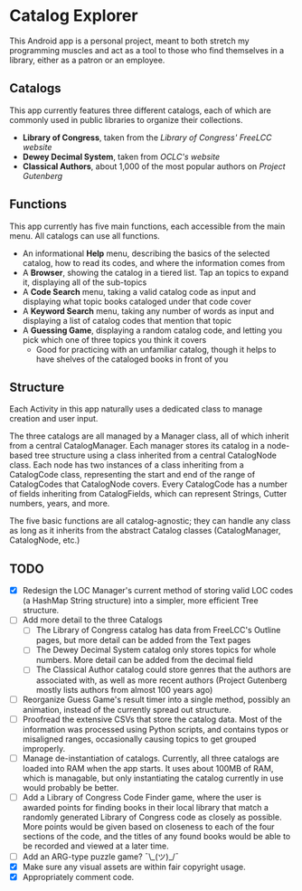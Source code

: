 # Catalog Explorer

This Android app is a personal project, meant to both stretch my programming muscles and act as a tool to those who find themselves in a library, either as a patron or an employee.

## Catalogs

This app currently features three different catalogs, each of which are commonly used in public libraries to organize their collections.

- **Library of Congress**, taken from the *Library of Congress' FreeLCC website*
- **Dewey Decimal System**, taken from *OCLC's website*
- **Classical Authors**, about 1,000 of the most popular authors on *Project Gutenberg*

## Functions

This app currently has five main functions, each accessible from the main menu. All catalogs can use all functions.

- An informational **Help** menu, describing the basics of the selected catalog, how to read its codes, and where the information comes from
- A **Browser**, showing the catalog in a tiered list. Tap an topics to expand it, displaying all of the sub-topics
- A **Code Search** menu, taking a valid catalog code as input and displaying what topic books cataloged under that code cover
- A **Keyword Search** menu, taking any number of words as input and displaying a list of catalog codes that mention that topic
- A **Guessing Game**, displaying a random catalog code, and letting you pick which one of three topics you think it covers
	- Good for practicing with an unfamiliar catalog, though it helps to have shelves of the cataloged books in front of you

## Structure

Each Activity in this app naturally uses a dedicated class to manage creation and user input.

The three catalogs are all managed by a Manager class, all of which inherit from a central CatalogManager. Each manager stores its catalog in a node-based tree structure using a class inherited from a central CatalogNode class. Each node has two instances of a class inheriting from a CatalogCode class, representing the start and end of the range of CatalogCodes that CatalogNode covers. Every CatalogCode has a number of fields inheriting from CatalogFields, which can represent Strings, Cutter numbers, years, and more.

The five basic functions are all catalog-agnostic; they can handle any class as long as it inherits from the abstract Catalog classes (CatalogManager, CatalogNode, etc.)

## TODO

- [x] Redesign the LOC Manager's current method of storing valid LOC codes (a HashMap String structure) into a simpler, more efficient Tree structure.
- [ ] Add more detail to the three Catalogs
	- [ ] The Library of Congress catalog has data from FreeLCC's Outline pages, but more detail can be added from the Text pages
	- [ ] The Dewey Decimal System catalog only stores topics for whole numbers. More detail can be added from the decimal field
	- [ ] The Classical Author catalog could store genres that the authors are associated with, as well as more recent authors (Project Gutenberg mostly lists authors from almost 100 years ago)
- [ ] Reorganize Guess Game's result timer into a single method, possibly an animation, instead of the currently spread out structure.
- [ ] Proofread the extensive CSVs that store the catalog data. Most of the information was processed using Python scripts, and contains typos or misaligned ranges, occasionally causing topics to get grouped improperly.
- [ ] Manage de-instantiation of catalogs. Currently, all three catalogs are loaded into RAM when the app starts. It uses about 100MB of RAM, which is managable, but only instantiating the catalog currently in use would probably be better.
- [ ] Add a Library of Congress Code Finder game, where the user is awarded points for finding books in their local library that match a randomly generated Library of Congress code as closely as possible. More points would be given based on closeness to each of the four sections of the code, and the titles of any found books would be able to be recorded and viewed at a later time.
- [ ] Add an ARG-type puzzle game? ¯\\\_(ツ)\_/¯
- [x] Make sure any visual assets are within fair copyright usage.
- [x] Appropriately comment code.
